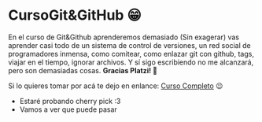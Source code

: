# CursoGit&GitHub 😁
En el curso de Git&Github aprenderemos demasiado (Sin exagerar) vas aprender casi todo de un sistema de control de versiones, un red social de programadores inmensa, como comitear, como enlazar git con github, tags, viajar en el tiempo, ignorar archivos. Y sí sigo escribiendo no me alcanzará, pero son demasiadas cosas. **Gracias Platzi! 💚**

Si lo quieres tomar por acá te dejo en enlance: [Curso Completo](http://https://platzi.com/cursos/git-github/ "Curso Completo") 😉

* Estaré probando cherry pick :3
* Vamos a ver que puede pasar 